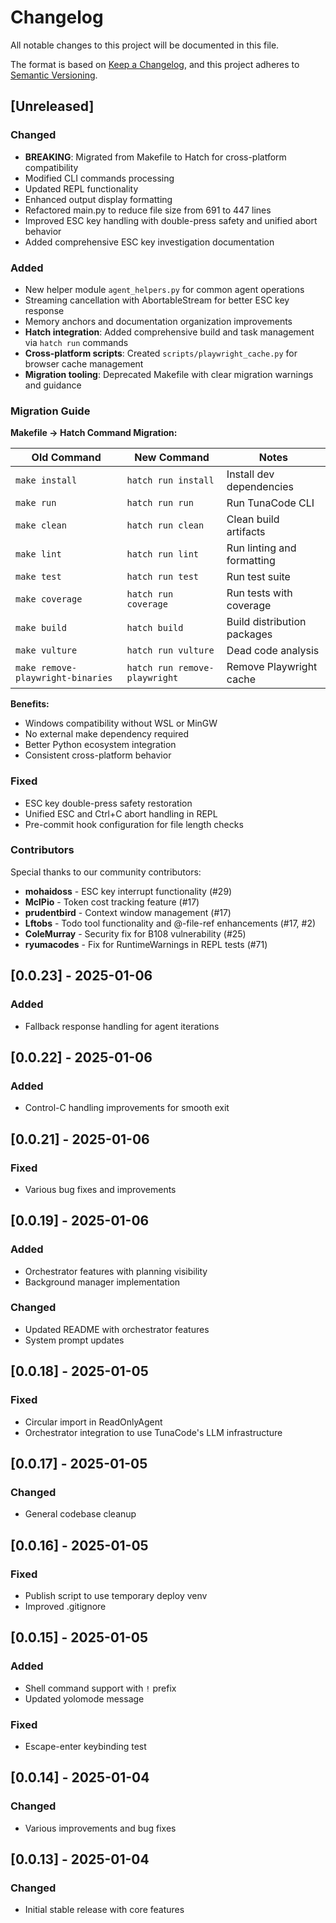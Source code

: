 # Changelog

All notable changes to this project will be documented in this file.

The format is based on [Keep a Changelog](https://keepachangelog.com/en/1.0.0/),
and this project adheres to [Semantic Versioning](https://semver.org/spec/v2.0.0.html).

## [Unreleased]

### Changed

- **BREAKING**: Migrated from Makefile to Hatch for cross-platform compatibility
- Modified CLI commands processing
- Updated REPL functionality
- Enhanced output display formatting
- Refactored main.py to reduce file size from 691 to 447 lines
- Improved ESC key handling with double-press safety and unified abort behavior
- Added comprehensive ESC key investigation documentation

### Added

- New helper module `agent_helpers.py` for common agent operations
- Streaming cancellation with AbortableStream for better ESC key response
- Memory anchors and documentation organization improvements
- **Hatch integration**: Added comprehensive build and task management via `hatch run` commands
- **Cross-platform scripts**: Created `scripts/playwright_cache.py` for browser cache management
- **Migration tooling**: Deprecated Makefile with clear migration warnings and guidance

### Migration Guide

**Makefile → Hatch Command Migration:**

| Old Command | New Command | Notes |
|-------------|-------------|--------|
| `make install` | `hatch run install` | Install dev dependencies |
| `make run` | `hatch run run` | Run TunaCode CLI |
| `make clean` | `hatch run clean` | Clean build artifacts |
| `make lint` | `hatch run lint` | Run linting and formatting |
| `make test` | `hatch run test` | Run test suite |
| `make coverage` | `hatch run coverage` | Run tests with coverage |
| `make build` | `hatch build` | Build distribution packages |
| `make vulture` | `hatch run vulture` | Dead code analysis |
| `make remove-playwright-binaries` | `hatch run remove-playwright` | Remove Playwright cache |

**Benefits:**
- Windows compatibility without WSL or MinGW
- No external make dependency required
- Better Python ecosystem integration
- Consistent cross-platform behavior

### Fixed

- ESC key double-press safety restoration
- Unified ESC and Ctrl+C abort handling in REPL
- Pre-commit hook configuration for file length checks

### Contributors

Special thanks to our community contributors:
- **mohaidoss** - ESC key interrupt functionality (#29)
- **MclPio** - Token cost tracking feature (#17)
- **prudentbird** - Context window management (#17)
- **Lftobs** - Todo tool functionality and @-file-ref enhancements (#17, #2)
- **ColeMurray** - Security fix for B108 vulnerability (#25)
- **ryumacodes** - Fix for RuntimeWarnings in REPL tests (#71)

## [0.0.23] - 2025-01-06

### Added

- Fallback response handling for agent iterations

## [0.0.22] - 2025-01-06

### Added

- Control-C handling improvements for smooth exit

## [0.0.21] - 2025-01-06

### Fixed

- Various bug fixes and improvements

## [0.0.19] - 2025-01-06

### Added

- Orchestrator features with planning visibility
- Background manager implementation

### Changed

- Updated README with orchestrator features
- System prompt updates

## [0.0.18] - 2025-01-05

### Fixed

- Circular import in ReadOnlyAgent
- Orchestrator integration to use TunaCode's LLM infrastructure

## [0.0.17] - 2025-01-05

### Changed

- General codebase cleanup

## [0.0.16] - 2025-01-05

### Fixed

- Publish script to use temporary deploy venv
- Improved .gitignore

## [0.0.15] - 2025-01-05

### Added

- Shell command support with `!` prefix
- Updated yolomode message

### Fixed

- Escape-enter keybinding test

## [0.0.14] - 2025-01-04

### Changed

- Various improvements and bug fixes

## [0.0.13] - 2025-01-04

### Changed

- Initial stable release with core features
